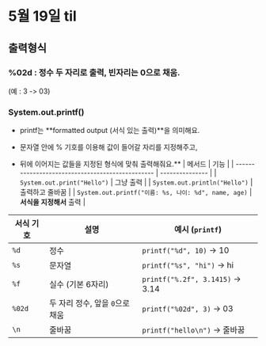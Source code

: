 # 5월 19일 til

## 출력형식
### %02d : 정수 두 자리로 출력, 빈자리는 0으로 채움.
(예 : 3 -> 03)

### System.out.printf()
- printf는 **formatted output (서식 있는 출력)**을 의미해요.

- 문자열 안에 % 기호를 이용해 값이 들어갈 자리를 지정해주고,

- 뒤에 이어지는 값들을 지정된 형식에 맞춰 출력해줘요.**
  | 메서드                                              | 기능              |
  | ------------------------------------------------ | --------------- |
  | `System.out.print("Hello")`                      | 그냥 출력           |
  | `System.out.println("Hello")`                    | 출력하고 줄바꿈        |
  | `System.out.printf("이름: %s, 나이: %d", name, age)` | **서식을 지정해서** 출력 |

| 서식 기호  | 설명                   | 예시 (`printf`)                   |
| ------ | -------------------- | ------------------------------- |
| `%d`   | 정수                   | `printf("%d", 10)` → 10         |
| `%s`   | 문자열                  | `printf("%s", "hi")` → hi       |
| `%f`   | 실수 (기본 6자리)          | `printf("%.2f", 3.1415)` → 3.14 |
| `%02d` | 두 자리 정수, 앞을 `0`으로 채움 | `printf("%02d", 3)` → 03        |
| `\n`   | 줄바꿈                  | `printf("hello\n")` → 줄바꿈       |
